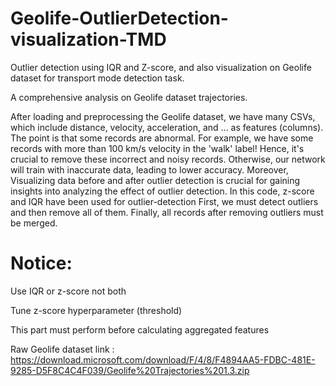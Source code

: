 # Geolife-OutlierDetection-visualization-TMD
Outlier detection using IQR and Z-score, and also visualization on Geolife dataset for transport mode detection task. 

A comprehensive analysis on Geolife dataset trajectories.

  After loading and preprocessing the Geolife dataset, we have many CSVs, which include distance, velocity, acceleration, and ... as features (columns). The point is that some records are abnormal. For example, we have some records with more than 100 km/s velocity in the 'walk' label! Hence, it's crucial to remove these incorrect and noisy records. Otherwise, our network will train with inaccurate data, leading to lower accuracy. Moreover, Visualizing data before and after outlier detection is crucial for gaining insights into analyzing the effect of outlier detection. In this code, z-score and IQR have been used for outlier-detection
First, we must detect outliers and then remove all of them. Finally, all records after removing outliers must be merged.



# Notice:

Use IQR or z-score not both

Tune z-score hyperparameter (threshold)

This part must perform before calculating aggregated features


 Raw Geolife dataset link : https://download.microsoft.com/download/F/4/8/F4894AA5-FDBC-481E-9285-D5F8C4C4F039/Geolife%20Trajectories%201.3.zip
